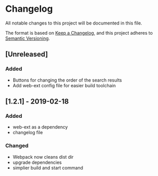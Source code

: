 # Changelog
All notable changes to this project will be documented in this file.

The format is based on [Keep a Changelog](https://keepachangelog.com/en/1.0.0/),
and this project adheres to [Semantic Versioning](https://semver.org/spec/v2.0.0.html).

## [Unreleased]
### Added
- Buttons for changing the order of the search results
- Add web-ext config file for easier build toolchain

## [1.2.1] - 2019-02-18
### Added
- web-ext as a dependency
- changelog file

### Changed
- Webpack now cleans dist dir
- upgrade dependencies
- simplier build and start command
